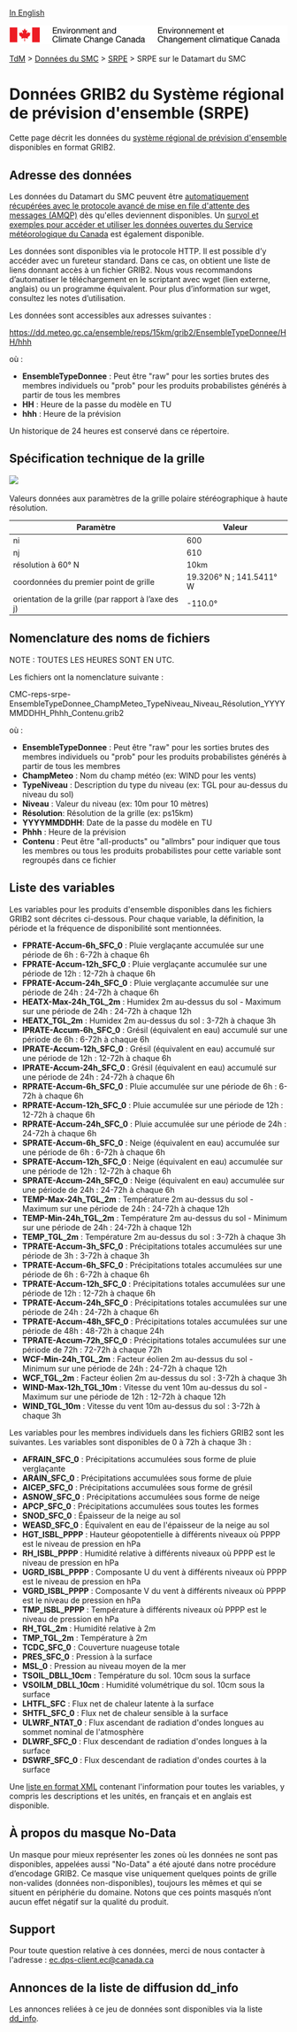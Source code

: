 [In English](readme_reps-datamart_en.md)

![ECCC logo](../../img_eccc-logo.png)

[TdM](../../readme_fr.md) > [Données du SMC](../readme_fr.md) > [SRPE](readme_reps_fr.md) > SRPE sur le Datamart du SMC

# Données GRIB2 du Système régional de prévision d'ensemble (SRPE)

Cette page décrit les données du [système régional de prévision d'ensemble](readme_reps_fr.md) disponibles en format GRIB2.

## Adresse des données 

Les données du Datamart du SMC peuvent être [automatiquement récupérées avec le protocole avancé de mise en file d'attente des messages (AMQP)](../../msc-datamart/amqp_fr.md) dès qu'elles deviennent disponibles. Un [survol et exemples pour accéder et utiliser les données ouvertes du Service météorologique du Canada](../../usage/readme_fr.md) est également disponible.

Les données sont disponibles via le protocole HTTP. Il est possible d’y accéder avec un fureteur standard. Dans ce cas, on obtient une liste de liens donnant accès à un fichier GRIB2. Nous vous recommandons d’automatiser le téléchargement en le scriptant avec wget (lien externe, anglais) ou un programme équivalent. Pour plus d’information sur wget, consultez les notes d’utilisation.

Les données sont accessibles aux adresses suivantes :

https://dd.meteo.gc.ca/ensemble/reps/15km/grib2/EnsembleTypeDonnee/HH/hhh

où :
* __EnsembleTypeDonnee__ : Peut être "raw" pour les sorties brutes des membres individuels ou "prob" pour les produits probabilistes générés à partir de tous les membres
* __HH__ : Heure de la passe du modèle en TU
* __hhh__ : Heure de la prévision

Un historique de 24 heures est conservé dans ce répertoire.

## Spécification technique de la grille

![](https://collaboration.cmc.ec.gc.ca/cmc/cmos/public_doc/msc-data/nwp_reps/grille_reps.png)

Valeurs données aux paramètres de la grille polaire stéréographique à haute résolution.

| Paramètre | Valeur |
| ------ | ------ |
| ni | 600 |
| nj | 610 | 
| résolution à 60° N | 10km |
| coordonnées du premier point de grille | 19.3206° N ; 141.5411° W | 
| orientation de la grille (par rapport à l’axe des j) | -110.0° | 

## Nomenclature des noms de fichiers 

NOTE : TOUTES LES HEURES SONT EN UTC.

Les fichiers ont la nomenclature suivante :

CMC-reps-srpe-EnsembleTypeDonnee_ChampMeteo_TypeNiveau_Niveau_Résolution_YYYYMMDDHH_Phhh_Contenu.grib2

où :

* __EnsembleTypeDonnee__ : Peut être "raw" pour les sorties brutes des membres individuels ou "prob" pour les produits probabilistes générés à partir de tous les membres
* __ChampMeteo__ : Nom du champ météo (ex: WIND pour les vents) 
* __TypeNiveau__ : Description du type du niveau (ex: TGL pour au-dessus du niveau du sol)
* __Niveau__ : Valeur du niveau (ex: 10m pour 10 mètres)
* __Résolution__: Résolution de la grille (ex: ps15km)
* __YYYYMMDDHH__: Date de la passe du modèle en TU
* __Phhh__ : Heure de la prévision
* __Contenu__ : Peut être "all-products" ou "allmbrs" pour indiquer que tous les membres ou tous les produits probabilistes pour cette variable sont regroupés dans ce fichier

## Liste des variables

Les variables pour les produits d'ensemble disponibles dans les fichiers GRIB2 sont décrites ci-dessous. Pour chaque variable, la définition, la période et la fréquence de disponibilité sont mentionnées.

* __FPRATE-Accum-6h_SFC_0__ :    Pluie verglaçante accumulée sur une période de 6h : 6-72h à chaque 6h
* __FPRATE-Accum-12h_SFC_0__ :   Pluie verglaçante accumulée sur une période de 12h : 12-72h à chaque 6h
* __FPRATE-Accum-24h_SFC_0__ :   Pluie verglaçante accumulée sur une période de 24h : 24-72h à chaque 6h
* __HEATX-Max-24h_TGL_2m__ :     Humidex 2m au-dessus du sol - Maximum sur une période de 24h : 24-72h à chaque 12h
* __HEATX_TGL_2m__ :             Humidex 2m au-dessus du sol : 3-72h à chaque 3h
* __IPRATE-Accum-6h_SFC_0__ :    Grésil (équivalent en eau) accumulé sur une période de 6h : 6-72h à chaque 6h
* __IPRATE-Accum-12h_SFC_0__ :   Grésil (équivalent en eau) accumulé sur une période de 12h : 12-72h à chaque 6h
* __IPRATE-Accum-24h_SFC_0__ :   Grésil (équivalent en eau) accumulé sur une période de 24h : 24-72h à chaque 6h
* __RPRATE-Accum-6h_SFC_0__ :    Pluie accumulée sur une période de 6h : 6-72h à chaque 6h
* __RPRATE-Accum-12h_SFC_0__ :   Pluie accumulée sur une période de 12h : 12-72h à chaque 6h
* __RPRATE-Accum-24h_SFC_0__ :   Pluie accumulée sur une période de 24h : 24-72h à chaque 6h
* __SPRATE-Accum-6h_SFC_0__ :    Neige (équivalent en eau) accumulée sur une période de 6h : 6-72h à chaque 6h
* __SPRATE-Accum-12h_SFC_0__ :   Neige (équivalent en eau) accumulée sur une période de 12h : 12-72h à chaque 6h
* __SPRATE-Accum-24h_SFC_0__ :   Neige (équivalent en eau) accumulée sur une période de 24h : 24-72h à chaque 6h
* __TEMP-Max-24h_TGL_2m__ :      Température 2m au-dessus du sol - Maximum sur une période de 24h : 24-72h à chaque 12h
* __TEMP-Min-24h_TGL_2m__ :      Température 2m au-dessus du sol - Minimum sur une période de 24h : 24-72h à chaque 12h
* __TEMP_TGL_2m__ :              Température 2m au-dessus du sol : 3-72h à chaque 3h
* __TPRATE-Accum-3h_SFC_0__ :    Précipitations totales accumulées sur une période de 3h : 3-72h à chaque 3h
* __TPRATE-Accum-6h_SFC_0__ :    Précipitations totales accumulées sur une période de 6h : 6-72h à chaque 6h
* __TPRATE-Accum-12h_SFC_0__ :   Précipitations totales accumulées sur une période de 12h : 12-72h à chaque 6h
* __TPRATE-Accum-24h_SFC_0__ :   Précipitations totales accumulées sur une période de 24h : 24-72h à chaque 6h
* __TPRATE-Accum-48h_SFC_0__ :   Précipitations totales accumulées sur une période de 48h : 48-72h à chaque 24h
* __TPRATE-Accum-72h_SFC_0__ :   Précipitations totales accumulées sur une période de 72h : 72-72h à chaque 72h
* __WCF-Min-24h_TGL_2m__ :       Facteur éolien 2m au-dessus du sol - Minimum sur une période de 24h : 24-72h à chaque 12h
* __WCF_TGL_2m__ :               Facteur éolien 2m au-dessus du sol : 3-72h à chaque 3h
* __WIND-Max-12h_TGL_10m__ :     Vitesse du vent 10m au-dessus du sol - Maximum sur une période de 12h : 12-72h à chaque 12h
* __WIND_TGL_10m__ :             Vitesse du vent 10m au-dessus du sol : 3-72h à chaque 3h


Les variables pour les membres individuels dans les fichiers GRIB2 sont les suivantes. Les variables sont disponibles de 0 à 72h à chaque 3h :

* __AFRAIN_SFC_0__ :      Précipitations accumulées sous forme de pluie verglaçante 
* __ARAIN_SFC_0__ :       Précipitations accumulées sous forme de pluie 
* __AICEP_SFC_0__ :       Précipitations accumulées sous forme de grésil 
* __ASNOW_SFC_0__ :       Précipitations accumulées sous forme de neige 
* __APCP_SFC_0__ :        Précipitations accumulées sous toutes les formes 
* __SNOD_SFC_0__ :        Épaisseur de la neige au sol 
* __WEASD_SFC_0__ :       Équivalent en eau de l'épaisseur de la neige au sol 
* __HGT_ISBL_PPPP__ :     Hauteur géopotentielle à différents niveaux où PPPP est le niveau de pression en hPa
* __RH_ISBL_PPPP__ :      Humidité relative à différents niveaux où PPPP est le niveau de pression en hPa
* __UGRD_ISBL_PPPP__ :    Composante U du vent à différents niveaux où PPPP est le niveau de pression en hPa
* __VGRD_ISBL_PPPP__ :    Composante V du vent à différents niveaux où PPPP est le niveau de pression en hPa
* __TMP_ISBL_PPPP__ :     Température à différents niveaux où PPPP est le niveau de pression en hPa
* __RH_TGL_2m__ :         Humidité relative à 2m 
* __TMP_TGL_2m__ :        Température à 2m 
* __TCDC_SFC_0__ :        Couverture nuageuse totale 
* __PRES_SFC_0__ :        Pression à la surface 
* __MSL_0__ :             Pression au niveau moyen de la mer 
* __TSOIL_DBLL_10cm__ :   Température du sol. 10cm sous la surface 
* __VSOILM_DBLL_10cm__ :  Humidité volumétrique du sol. 10cm sous la surface 
* __LHTFL_SFC__ :         Flux net de chaleur latente à la surface 
* __SHTFL_SFC_0__ :       Flux net de chaleur sensible à la surface 
* __ULWRF_NTAT_0__ :      Flux ascendant de radiation d'ondes longues au sommet nominal de l'atmosphère 
* __DLWRF_SFC_0__ :       Flux descendant de radiation d'ondes longues à la surface 
* __DSWRF_SFC_0__ :       Flux descendant de radiation d'ondes courtes à la surface

Une [liste en format XML](https://collaboration.cmc.ec.gc.ca/cmc/cmos/public_doc/msc-data/nwp_reps/reps_element.xml) contenant l'information pour toutes les variables, y compris les descriptions et les unités, en français et en anglais est disponible.

## À propos du masque No-Data

Un masque pour mieux représenter les zones où les données ne sont pas disponibles, appelées aussi "No-Data" a été ajouté dans notre procédure d’encodage GRIB2. Ce masque vise uniquement quelques points de grille non-valides (données non-disponibles), toujours les mêmes et qui se situent en périphérie du domaine. Notons que ces points masqués n’ont aucun effet négatif sur la qualité du produit.

## Support

Pour toute question relative à ces données, merci de nous contacter à l'adresse : ec.dps-client.ec@canada.ca

## Annonces de la liste de diffusion dd_info 

Les annonces reliées à ce jeu de données sont disponibles via la liste [dd_info](https://lists.ec.gc.ca/cgi-bin/mailman/listinfo/dd_info).
